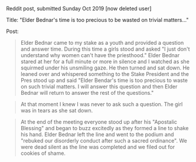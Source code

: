 Reddit post, submitted Sunday Oct 2019 [now deleted user]

Title: "Elder Bednar's time is too precious to be wasted on trivial
matters..."

Post:

> Elder Bednar came to my stake as a youth and provided a question and answer time. During this time a girls stood and asked "I just don't understand why women can't have the priesthood." Elder Bednar stared at her for a full minute or more in silence and I watched as she squirmed under his unsmiling gaze. He then turned and sat down. He leaned over and whispered something to the Stake President and the Pres stood up and said "Elder Bendar's time is too precious to waste on such trivial matters. I will answer this question and then Elder Bednar will return to answer the rest of the questions."

> At that moment I knew I was never to ask such a question. The girl was in tears as she sat down.

> At the end of the meeting everyone stood up after his "Apostalic Blessing" and began to buzz excitedly as they formed a line to shake his hand. Elder Bednar left the line and went to the podium and "rebuked our disorderly conduct after such a sacred ordinance". We were dead silent as the line was completed and we filed out for cookies of shame.
